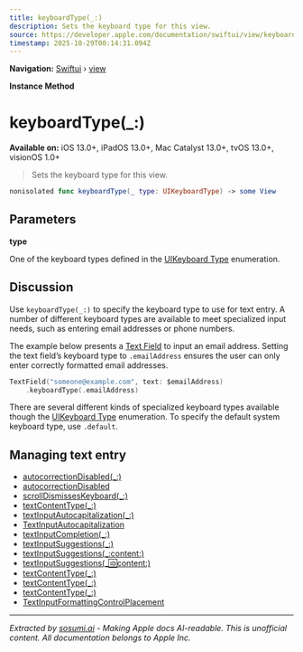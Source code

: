 ```yaml
---
title: keyboardType(_:)
description: Sets the keyboard type for this view.
source: https://developer.apple.com/documentation/swiftui/view/keyboardtype(_:)
timestamp: 2025-10-29T00:14:31.094Z
---
```


**Navigation:** [Swiftui](/documentation/swiftui) › [view](/documentation/swiftui/view)

**Instance Method**

# keyboardType(_:)

**Available on:** iOS 13.0+, iPadOS 13.0+, Mac Catalyst 13.0+, tvOS 13.0+, visionOS 1.0+

> Sets the keyboard type for this view.

```swift
nonisolated func keyboardType(_ type: UIKeyboardType) -> some View
```

## Parameters

**type**

One of the keyboard types defined in the [UIKeyboard Type](/documentation/UIKit/UIKeyboardType) enumeration.



## Discussion

Use `keyboardType(_:)` to specify the keyboard type to use for text entry. A number of different keyboard types are available to meet specialized input needs, such as entering email addresses or phone numbers.

The example below presents a [Text Field](/documentation/swiftui/textfield) to input an email address. Setting the text field’s keyboard type to `.emailAddress` ensures the user can only enter correctly formatted email addresses.

```swift
TextField("someone@example.com", text: $emailAddress)
    .keyboardType(.emailAddress)
```

There are several different kinds of specialized keyboard types available though the [UIKeyboard Type](/documentation/UIKit/UIKeyboardType) enumeration. To specify the default system keyboard type, use `.default`.



## Managing text entry

- [autocorrectionDisabled(_:)](/documentation/swiftui/view/autocorrectiondisabled(_:))
- [autocorrectionDisabled](/documentation/swiftui/environmentvalues/autocorrectiondisabled)
- [scrollDismissesKeyboard(_:)](/documentation/swiftui/view/scrolldismisseskeyboard(_:))
- [textContentType(_:)](/documentation/swiftui/view/textcontenttype(_:))
- [textInputAutocapitalization(_:)](/documentation/swiftui/view/textinputautocapitalization(_:))
- [TextInputAutocapitalization](/documentation/swiftui/textinputautocapitalization)
- [textInputCompletion(_:)](/documentation/swiftui/view/textinputcompletion(_:))
- [textInputSuggestions(_:)](/documentation/swiftui/view/textinputsuggestions(_:))
- [textInputSuggestions(_:content:)](/documentation/swiftui/view/textinputsuggestions(_:content:))
- [textInputSuggestions(_:id:content:)](/documentation/swiftui/view/textinputsuggestions(_:id:content:))
- [textContentType(_:)](/documentation/swiftui/view/textcontenttype(_:)-4dqqb)
- [textContentType(_:)](/documentation/swiftui/view/textcontenttype(_:)-6fic1)
- [textContentType(_:)](/documentation/swiftui/view/textcontenttype(_:)-ufdv)
- [TextInputFormattingControlPlacement](/documentation/swiftui/textinputformattingcontrolplacement)

---

*Extracted by [sosumi.ai](https://sosumi.ai) - Making Apple docs AI-readable.*
*This is unofficial content. All documentation belongs to Apple Inc.*
